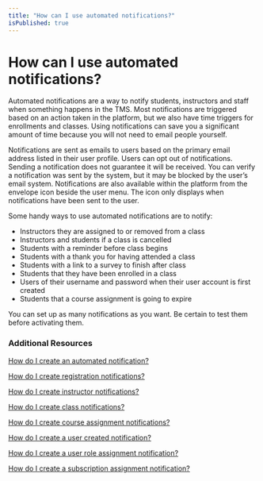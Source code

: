 ```yaml
---
title: "How can I use automated notifications?"
isPublished: true
---
```


# How can I use automated notifications?
Automated notifications are a way to notify students, instructors and staff when something happens in the TMS. Most notifications are triggered based on an action taken in the platform, but we also have time triggers for enrollments and classes. Using notifications can save you a significant amount of time because you will not need to email people yourself.

Notifications are sent as emails to users based on the primary email address listed in their user profile. Users can opt out of notifications. Sending a notification does not guarantee it will be received. You can verify a notification was sent by the system, but it may be blocked by the user’s email system. Notifications are also available within the platform from the envelope icon beside the user menu. The icon only displays when notifications have been sent to the user.

Some handy ways to use automated notifications are to notify:
* Instructors they are assigned to or removed from a class
* Instructors and students if a class is cancelled
* Students with a reminder before class begins
* Students with a thank you for having attended a class
* Students with a link to a survey to finish after class
* Students that they have been enrolled in a class
* Users of their username and password when their user account is first created
* Students that a course assignment is going to expire

You can set up as many notifications as you want. Be certain to test them before activating them.

### Additional Resources

[How do I create an automated notification?](/tms/tms-administrators/notifications/create-an-automated-notification.md)

[How do I create registration notifications?](/tms/tms-administrators/notifications/registration-notification.md)

[How do I create instructor notifications?](/tms/tms-administrators/notifications/instructor-notifications.md)

[How do I create class notifications?](/tms/tms-administrators/notifications/class-notifications.md)

[How do I create course assignment notifications?](/tms/tms-administrators/notifications/course-assignment-notifications.md)

[How do I create a user created notification?](/tms/tms-administrators/notifications/new-user-created-notification.md)

[How do I create a user role assignment notification?](/tms/tms-administrators/notifications/user-role-notification.md)

[How do I create a subscription assignment notification?](/tms/tms-administrators/notifications/subscription-assignment-notification.md)

